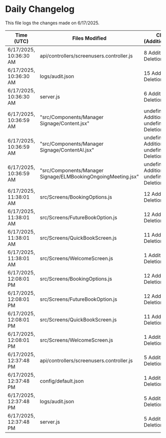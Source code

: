# Daily Changelog

This file logs the changes made on 6/17/2025.

| Time (UTC)             | Files Modified                    | Changes (Addition/Deletion) |
|------------------------|-----------------------------------|-----------------------------|
| 6/17/2025, 10:36:30 AM | api/controllers/screenusers.controller.js | 8 Additions & 8 Deletions |
| 6/17/2025, 10:36:30 AM | logs/audit.json | 15 Additions & 15 Deletions |
| 6/17/2025, 10:36:30 AM | server.js | 6 Additions & 0 Deletions |
| 6/17/2025, 10:36:59 AM | "src/Components/Manager Signage/Content.jsx" | undefined Additions & undefined Deletions|
| 6/17/2025, 10:36:59 AM | "src/Components/Manager Signage/ContentAI.jsx" | undefined Additions & undefined Deletions|
| 6/17/2025, 10:36:59 AM | "src/Components/Manager Signage/ELMBookingOngoingMeeting.jsx" | undefined Additions & undefined Deletions|
| 6/17/2025, 11:38:01 AM | src/Screens/BookingOptions.js | 12 Additions & 2 Deletions|
| 6/17/2025, 11:38:01 AM | src/Screens/FutureBookOption.js | 12 Additions & 1 Deletions|
| 6/17/2025, 11:38:01 AM | src/Screens/QuickBookScreen.js | 11 Additions & 1 Deletions|
| 6/17/2025, 11:38:01 AM | src/Screens/WelcomeScreen.js | 1 Additions & 1 Deletions|
| 6/17/2025, 12:08:01 PM | src/Screens/BookingOptions.js | 12 Additions & 2 Deletions|
| 6/17/2025, 12:08:01 PM | src/Screens/FutureBookOption.js | 12 Additions & 1 Deletions|
| 6/17/2025, 12:08:01 PM | src/Screens/QuickBookScreen.js | 11 Additions & 1 Deletions|
| 6/17/2025, 12:08:01 PM | src/Screens/WelcomeScreen.js | 1 Additions & 1 Deletions|
| 6/17/2025, 12:37:48 PM | api/controllers/screenusers.controller.js | 5 Additions & 6 Deletions|
| 6/17/2025, 12:37:48 PM | config/default.json | 1 Additions & 1 Deletions|
| 6/17/2025, 12:37:48 PM | logs/audit.json | 5 Additions & 5 Deletions|
| 6/17/2025, 12:37:48 PM | server.js | 5 Additions & 4 Deletions|
